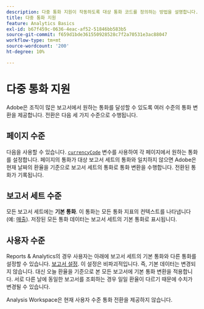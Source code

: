 ```yaml
---
description: 다중 통화 지원이 작동하도록 대상 통화 코드를 정의하는 방법을 설명합니다.
title: 다중 통화 지원
feature: Analytics Basics
exl-id: b67f459c-0636-4eac-af52-51846bb583b5
source-git-commit: f659d1bde361550928528c7f2a70531e3ac88047
workflow-type: tm+mt
source-wordcount: '200'
ht-degree: 10%

---
```


# 다중 통화 지원

Adobe은 조직이 많은 보고서에서 원하는 통화를 달성할 수 있도록 여러 수준의 통화 변환을 제공합니다. 전환은 다음 세 가지 수준으로 수행됩니다.

## 페이지 수준

다음을 사용할 수 있습니다. [`currencyCode`](/help/implement/vars/config-vars/currencycode.md) 변수를 사용하여 각 페이지에서 원하는 통화를 설정합니다. 페이지의 통화가 대상 보고서 세트의 통화와 일치하지 않으면 Adobe은 현재 날짜의 환율을 기준으로 보고서 세트의 통화로 통화 변환을 수행합니다. 전환된 통화가 기록됩니다.

## 보고서 세트 수준

모든 보고서 세트에는 **기본 통화**. 이 통화는 모든 통화 지표의 컨텍스트를 나타냅니다(예: [매출](/help/components/metrics/revenue.md)). 저장된 모든 통화 데이터는 보고서 세트의 기본 통화로 표시됩니다.

## 사용자 수준

Reports &amp; Analytics의 경우 사용자는 아래에 보고서 세트의 기본 통화와 다른 통화를 설정할 수 있습니다. [보고서 설정](/help/analyze/reports-analytics/report-settings.md). 이 설정은 비파괴적입니다. 즉, 기본 데이터는 변경되지 않습니다. 대신 오늘 환율을 기준으로 본 모든 보고서에 기본 통화 변환을 적용합니다. 서로 다른 날에 동일한 보고서를 조회하는 경우 일일 환율이 다르기 때문에 수치가 변경될 수 있습니다.

Analysis Workspace은 현재 사용자 수준 통화 전환을 제공하지 않습니다.
